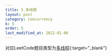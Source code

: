```yaml
---
title: 5.多线程
layout: post
category: concurrency
k: 5
order: 5
last_modified_at: 2022-01-06
---
```


对应LeetCode题目类型为[多线程](https://leetcode-cn.com/problemset/concurrency/){:target="_blank"}